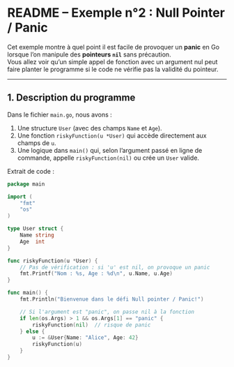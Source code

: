 # README – Exemple n°2 : Null Pointer / Panic

Cet exemple montre à quel point il est facile de provoquer un **panic** en Go lorsque l’on manipule des **pointeurs `nil`** sans précaution.  
Vous allez voir qu’un simple appel de fonction avec un argument nul peut faire planter le programme si le code ne vérifie pas la validité du pointeur.

---

## 1. Description du programme

Dans le fichier `main.go`, nous avons :

1. Une structure `User` (avec des champs `Name` et `Age`).
2. Une fonction `riskyFunction(u *User)` qui accède directement aux champs de `u`.
3. Une logique dans `main()` qui, selon l’argument passé en ligne de commande, appelle `riskyFunction(nil)` ou crée un `User` valide.

Extrait de code :

```go
package main

import (
    "fmt"
    "os"
)

type User struct {
    Name string
    Age  int
}

func riskyFunction(u *User) {
    // Pas de vérification : si 'u' est nil, on provoque un panic
    fmt.Printf("Nom : %s, Age : %d\n", u.Name, u.Age)
}

func main() {
    fmt.Println("Bienvenue dans le défi Null pointer / Panic!")

    // Si l'argument est "panic", on passe nil à la fonction
    if len(os.Args) > 1 && os.Args[1] == "panic" {
        riskyFunction(nil)  // risque de panic
    } else {
        u := &User{Name: "Alice", Age: 42}
        riskyFunction(u)
    }
}
